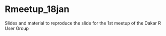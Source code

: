 Rmeetup_18jan
=============

Slides and material to reproduce the slide for the 1st meetup of  the Dakar R User Group
